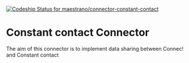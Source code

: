 [ ![Codeship Status for maestrano/connector-constant-contact](https://codeship.com/projects/b2f4cc50-ee87-0133-1d35-7e68017d48dd/status?branch=master)](https://codeship.com/projects/148715)

# Constant contact Connector

The aim of this connector is to implement data sharing between Connec! and Constant contact